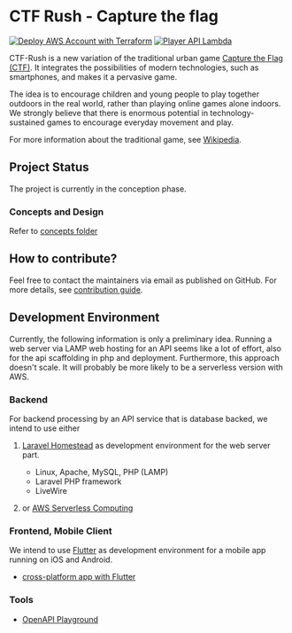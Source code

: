 # CTF Rush - Capture the flag
[![Deploy AWS Account with Terraform](https://github.com/Hg347/ctf-rush/actions/workflows/terraform-deploy.yml/badge.svg)](https://github.com/Hg347/ctf-rush/actions/workflows/terraform-deploy.yml)  [![Player API Lambda](https://github.com/Hg347/ctf-rush/actions/workflows/player-api-deploy.yaml/badge.svg)](https://github.com/Hg347/ctf-rush/actions/workflows/player-api-deploy.yaml)

CTF-Rush is a new variation of the traditional urban game [Capture the Flag (CTF)](./Ctf-Instruction.md). It integrates the possibilities of modern technologies, such as smartphones, and makes it a pervasive game.

The idea is to encourage children and young people to play together outdoors in the real world, rather than playing online games alone indoors. We strongly believe that there is enormous potential in technology-sustained games to encourage everyday movement and play.

For more information about the traditional game, see [Wikipedia](https://en.wikipedia.org/wiki/Capture_the_flag).

## Project Status
The project is currently in the conception phase.

### Concepts and Design 
Refer to [concepts folder](./concept/Readme.md)


## How to contribute?
Feel free to contact the maintainers via email as published on GitHub.
For more details, see [contribution guide](./Contribute.md).

## Development Environment

Currently, the following information is only a preliminary idea. Running a web server via LAMP web hosting for an API seems like a lot of effort, also for the api scaffolding in php and deployment. Furthermore, this approach doesn't scale. It will probably be more likely to be a serverless version with AWS.

### Backend 

For backend processing by an API service that is database backed, we intend to use either 

1. [Laravel Homestead](https://laravel.com/docs/12.x/homestead) as development environment for the web server part.
   - Linux, Apache, MySQL, PHP (LAMP)
   - Laravel PHP framework
   - LiveWire

2. or [AWS Serverless Computing](https://aws.amazon.com/serverless/)

### Frontend, Mobile Client

We intend to use [Flutter](https://flutter.dev/) as development environment for a mobile app running on iOS and Android.

- [cross-platform app with Flutter](https://medium.com/flutter-community/create-a-cross-platform-app-using-flutter-in-2021-59e582cb625f)

### Tools
- [OpenAPI Playground](https://criteria.sh/play) 